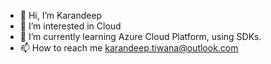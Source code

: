 - 👋 Hi, I’m Karandeep
- 👀 I’m interested in Cloud
- 🌱 I’m currently learning Azure Cloud Platform, using SDKs.
- 📫 How to reach me karandeep.tiwana@outlook.com

<!---
tiwanakd/tiwanakd is a ✨ special ✨ repository because its `README.md` (this file) appears on your GitHub profile.
You can click the Preview link to take a look at your changes.
--->
